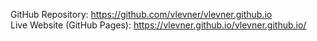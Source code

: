 GitHub Repository: https://github.com/vlevner/vlevner.github.io  
Live Website (GitHub Pages): https://vlevner.github.io/vlevner.github.io/

